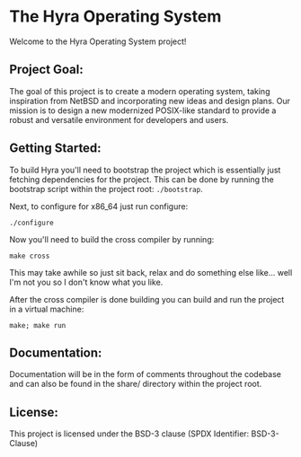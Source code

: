 The Hyra Operating System
=========================

Welcome to the Hyra Operating System project!

Project Goal:
--------------
The goal of this project is to create a modern operating system, taking inspiration from NetBSD and incorporating new ideas and design plans. Our mission is to design a new modernized POSIX-like standard to provide a robust and versatile environment for developers and users.

Getting Started:
----------------
To build Hyra you'll need to bootstrap the project which is essentially just fetching dependencies for the project. This can be done by running the bootstrap script within the project root: `./bootstrap`.

Next, to configure for x86_64 just run configure:

`./configure`

Now you'll need to build the cross compiler by running:

`make cross`

This may take awhile so just sit back, relax and do something else like... well I'm not you so
I don't know what you like.

After the cross compiler is done building you can build and run the project in a virtual machine:

`make; make run`

Documentation:
--------------
Documentation will be in the form of comments throughout the codebase and can also be found in the share/ directory within the project root.

License:
--------
This project is licensed under the BSD-3 clause (SPDX Identifier: BSD-3-Clause)
